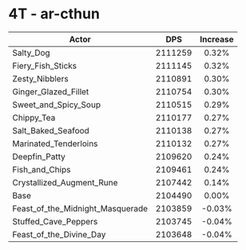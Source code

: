# 4T - ar-cthun
| Actor | DPS | Increase |
|---|:---:|:---:|
|Salty_Dog|2111259|0.32%|
|Fiery_Fish_Sticks|2111145|0.32%|
|Zesty_Nibblers|2110891|0.30%|
|Ginger_Glazed_Fillet|2110754|0.30%|
|Sweet_and_Spicy_Soup|2110515|0.29%|
|Chippy_Tea|2110177|0.27%|
|Salt_Baked_Seafood|2110138|0.27%|
|Marinated_Tenderloins|2110132|0.27%|
|Deepfin_Patty|2109620|0.24%|
|Fish_and_Chips|2109461|0.24%|
|Crystallized_Augment_Rune|2107442|0.14%|
|Base|2104490|0.00%|
|Feast_of_the_Midnight_Masquerade|2103859|-0.03%|
|Stuffed_Cave_Peppers|2103745|-0.04%|
|Feast_of_the_Divine_Day|2103648|-0.04%|

